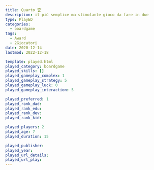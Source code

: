 ```yaml
---
title: Quarto 🏆
description: il più semplice ma stimolante gioco da fare in due
type: PlayED
categories:
  - boardgame
tags:
  - Award
  - 2Giocatori
date: 2020-12-14
lastmod: 2022-12-18

template: played.html
played_category: boardgame
played_skills: []
played_gameplay_complex: 1
played_gameplay_strategy: 5
played_gameplay_luck: 0
played_gameplay_interaction: 5

played_preferred: 1
played_rank_dad: 
played_rank_edu:
played_rank_dev:
played_rank_kid: 

played_players: 2
played_age: 7
played_duration: 15

played_publisher: 
played_year: 
played_url_details: 
played_url_play: 
---
```

